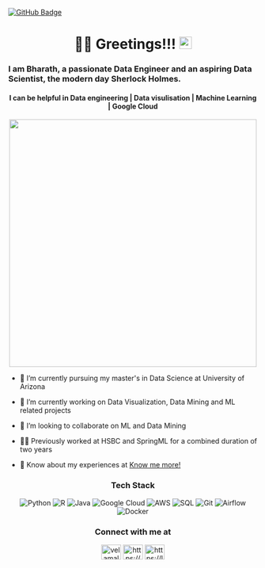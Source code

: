 [![GitHub Badge](https://img.shields.io/github/followers/bharath03-a?style=social)](https://github.com/bharath03-a?tab=followers)

<h1 align="center">👨‍💻 Greetings!!! <img src="https://media.giphy.com/media/hvRJCLFzcasrR4ia7z/giphy.gif" width="25"></h1>
<h3 align="left">I am Bharath, a passionate Data Engineer and an aspiring Data Scientist, the modern day Sherlock Holmes.</h3>
<h4 align="center">I can be helpful in Data engineering | Data visulisation | Machine Learning | Google Cloud</h4>
<div id="header" align="center">
  <img src="https://media.tenor.com/IQ6Z-aPhr1wAAAAd/date-everywhere-data.gif" width="500"/>
</div>

- 🌱 I’m currently pursuing my master's in Data Science at University of Arizona

- 🔭 I’m currently working on Data Visualization, Data Mining and ML related projects

- 👯 I’m looking to collaborate on ML and Data Mining

- 👨‍💻 Previously worked at HSBC and SpringML for a combined duration of two years

- 📄 Know about my experiences at [Know me more!](https://drive.google.com/file/d/1bal-OuFLef4HeiFaRjyXt6FaXJ7jPuQt/view?usp=sharing)

<div align="center">
<h3>Tech Stack</h3>
  
![Python](https://img.shields.io/badge/-Python-000?&style=for-the-badge&logo=Python)
![R](https://img.shields.io/badge/-R-000?&style=for-the-badge&logo=R)
![Java](https://img.shields.io/badge/Java-ED8B00?style=for-the-badge&logo=openjdk&logoColor=black)
![Google Cloud](https://img.shields.io/badge/Google_Cloud-4285F4?style=for-the-badge&logo=google-cloud&logoColor=white)
![AWS](https://img.shields.io/badge/Amazon_AWS-232F3E?style=for-the-badge&logo=amazon-aws&logoColor=white)
![SQL](https://img.shields.io/badge/-SQL-000?&style=for-the-badge&logo=MySQL)
![Git](https://img.shields.io/badge/-git-000?&style=for-the-badge&logo=git)
![Airflow](https://img.shields.io/badge/Airflow-017CEE?style=for-the-badge&logo=Apache%20Airflow&logoColor=white)
![Docker](https://img.shields.io/badge/-Docker-000?&style=for-the-badge&logo=Docker)
</div>

<div align="center">
<h3>Connect with me at</h3>
<p>
<a href="https://twitter.com/velamalabharath" target="blank"><img align="center" src="https://raw.githubusercontent.com/rahuldkjain/github-profile-readme-generator/master/src/images/icons/Social/twitter.svg" alt="velamalabharath" height="30" width="40" /></a>
<a href="https://kaggle.com/https://www.kaggle.com/bharathvelamala" target="blank"><img align="center" src="https://raw.githubusercontent.com/rahuldkjain/github-profile-readme-generator/master/src/images/icons/Social/kaggle.svg" alt="https://www.kaggle.com/bharathvelamala" height="30" width="40" /></a>
<a href="https://www.leetcode.com/https://leetcode.com/bharathvelamala258/" target="blank"><img align="center" src="https://raw.githubusercontent.com/rahuldkjain/github-profile-readme-generator/master/src/images/icons/Social/leet-code.svg" alt="https://leetcode.com/bharathvelamala258/" height="30" width="40" /></a>
</p>
</div>
